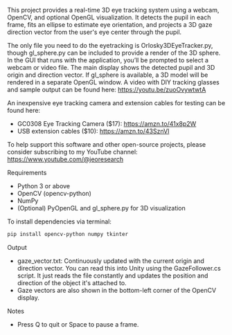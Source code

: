 This project provides a real-time 3D eye tracking system using a webcam, OpenCV, and optional OpenGL visualization. It detects the pupil in each frame, fits an ellipse to estimate eye orientation, and projects a 3D gaze direction vector from the user's eye center through the pupil.

The only file you need to do the eyetracking is Orlosky3DEyeTracker.py, though gl_sphere.py can be included to provide a render of the 3D sphere. In the GUI that runs with the application, you’ll be prompted to select a webcam or video file. The main display shows the detected pupil and 3D origin and direction vector. If gl_sphere is available, a 3D model will be rendered in a separate OpenGL window. A video with DIY tracking glasses and sample output can be found here: https://youtu.be/zuoOvywtwtA

An inexpensive eye tracking camera and extension cables for testing can be found here: 
- GC0308 Eye Tracking Camera ($17): https://amzn.to/41x8p2W
- USB extension cables ($10): https://amzn.to/43SznVl

To help support this software and other open-source projects, please consider subscribing to my YouTube channel: https://www.youtube.com/@jeoresearch

Requirements
- Python 3 or above
- OpenCV (opencv-python)
- NumPy
- (Optional) PyOpenGL and gl_sphere.py for 3D visualization

To install dependencies via terminal: 
```bash
pip install opencv-python numpy tkinter
```

Output
- gaze_vector.txt: Continuously updated with the current origin and direction vector. You can read this into Unity using the GazeFollower.cs script. It just reads the file constantly and updates the position and direction of the object it's attached to. 
- Gaze vectors are also shown in the bottom-left corner of the OpenCV display.

Notes
- Press Q to quit or Space to pause a frame.
